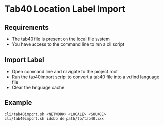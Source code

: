 # Tab40 Location Label Import

## Requirements
 * The tab40 file is present on the local file system
 * You have access to the command line to run a cli script

## Import Label
 * Open command line and navigate to the project root
 * Run the tab40import script to convert a tab40 file into a vufind language file
 * Clear the language cache

## Example
	cli/tab40import.sh <NETWORK> <LOCALE> <SOURCE>
	cli/tab40import.sh idsbb de path/to/tab40.xxx
